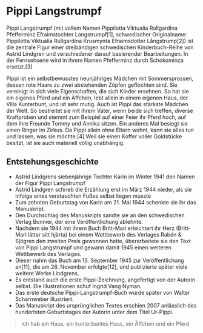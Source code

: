 # Pippi Langstrumpf

Pippi Langstrumpf (mit vollem Namen Pippilotta Viktualia Rollgardina Pfefferminz Efraimstochter Langstrumpf[1], schwedischer Originalname: Pippilotta Viktualia Rullgardina Krusmynta Efraimsdotter Långstrump[2]) ist die zentrale Figur einer dreibändigen schwedischen Kinderbuch-Reihe von Astrid Lindgren und verschiedener darauf basierender Bearbeitungen. In der Fernsehserie wird in ihrem Namen Pfefferminz durch Schokominza ersetzt.[3]

Pippi ist ein selbstbewusstes neunjähriges Mädchen mit Sommersprossen, dessen rote Haare zu zwei abstehenden Zöpfen geflochten sind. Sie vereinigt in sich viele Eigenschaften, die sich Kinder ersehnen. So hat sie ein eigenes Pferd und ein Äffchen, lebt allein in einem eigenen Haus, der Villa Kunterbunt, und ist sehr mutig. Auch ist Pippi das stärkste Mädchen der Welt. So bestreitet sie mit ihrem Vater, wenn beide sich treffen, diverse Kraftproben und stemmt zum Beispiel auf einer Feier ihr Pferd hoch, auf dem ihre Freunde Tommy und Annika sitzen. Ein anderes Mal besiegt sie einen Ringer im Zirkus. Da Pippi allein ohne Eltern wohnt, kann sie alles tun und lassen, was sie möchte.[4] Weil sie einen Koffer voller Goldstücke besitzt, ist sie auch materiell völlig unabhängig.

## Entstehungsgeschichte
* Astrid Lindgrens siebenjährige Tochter Karin im Winter 1941 den Namen der Figur Pippi Langstrumpf
* Astrid Lindgren schrieb die Erzählung erst im März 1944 nieder, als sie infolge eines verstauchten Fußes selbst liegen musste
* Zum zehnten Geburtstag von Karin am 21. Mai 1944 schenkte sie ihr das Manuskript.
* Den Durchschlag des Manuskripts sandte sie an den schwedischen Verlag Bonnier, der eine Veröffentlichung ablehnte.
* Nachdem sie 1944 mit ihrem Buch Britt-Mari erleichtert ihr Herz (Britt-Mari lättar sitt hjärta) bei einem Wettbewerb des Verlages Rabén & Sjögren den zweiten Preis gewonnen hatte, überarbeitete sie den Text von Pippi Langstrumpf und gewann damit 1945 einen weiteren Wettbewerb des Verlages.
* Dieser nahm das Buch am 13. September 1945 zur Veröffentlichung an[11], die am 26. November erfolgte[12], und publizierte später viele weitere Werke Lindgrens.
* Es entstand auch die erste Pippi-Zeichnung, angefertigt von der Autorin selbst. Die Illustrationen schuf Ingrid Vang Nyman.
* Das erste deutsche Pippi-Langstrumpf-Buch wurde später von Walter Scharnweber illustriert.
* Das Manuskript des ursprünglichen Textes erschien 2007 anlässlich des hundertsten Geburtstages der Autorin unter dem Titel Ur-Pippi.

> Ich hab ein Haus, ein kunterbuntes Haus, ein Äffchen und ein Pferd
